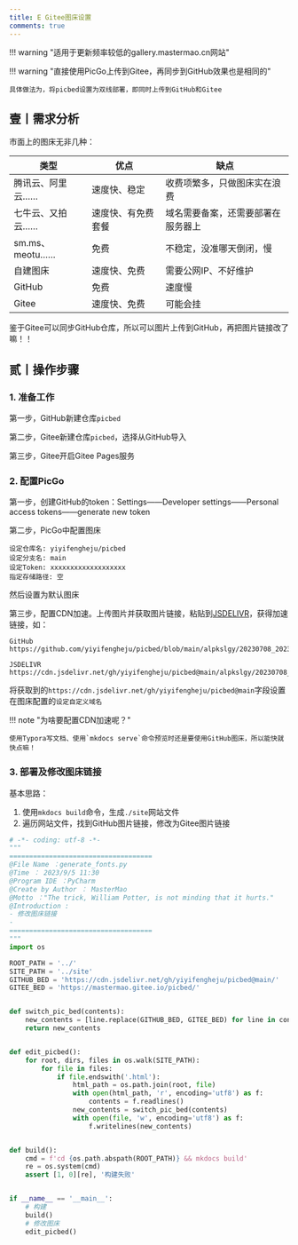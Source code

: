 ```yaml
---
title: E Gitee图床设置
comments: true
---
```


!!! warning "适用于更新频率较低的gallery.mastermao.cn网站"

!!! warning "直接使用PicGo上传到Gitee，再同步到GitHub效果也是相同的"

	具体做法为，将picbed设置为双线部署，即同时上传到GitHub和Gitee

## 壹丨需求分析

市面上的图床无非几种：

| 类型             | 优点               | 缺点                               |
| ---------------- | ------------------ | ---------------------------------- |
| 腾讯云、阿里云…… | 速度快、稳定       | 收费项繁多，只做图床实在浪费       |
| 七牛云、又拍云…… | 速度快、有免费套餐 | 域名需要备案，还需要部署在服务器上 |
| sm.ms、meotu……   | 免费               | 不稳定，没准哪天倒闭，慢           |
| 自建图床         | 速度快、免费       | 需要公网IP、不好维护               |
| GitHub           | 免费               | 速度慢                             |
| Gitee            | 速度快、免费       | 可能会挂                           |

鉴于Gitee可以同步GitHub仓库，所以可以图片上传到GitHub，再把图片链接改了嘛！！

## 贰丨操作步骤

### 1. 准备工作

第一步，GitHub新建仓库`picbed`

第二步，Gitee新建仓库`picbed`，选择从GitHub导入

第三步，Gitee开启Gitee Pages服务

### 2. 配置PicGo

第一步，创建GitHub的token：Settings——Developer settings——Personal access tokens——generate new token

第二步，PicGo中配置图床

```
设定仓库名: yiyifengheju/picbed
设定分支名: main
设定Token: xxxxxxxxxxxxxxxxxxx
指定存储路径: 空
```

然后设置为默认图床

第三步，配置CDN加速。上传图片并获取图片链接，粘贴到[JSDELIVR](https://www.jsdelivr.com/github)，获得加速链接，如：

```
GitHub
https://github.com/yiyifengheju/picbed/blob/main/alpkslgy/20230708_20230708_DSCF4654.webp

JSDELIVR
https://cdn.jsdelivr.net/gh/yiyifengheju/picbed@main/alpkslgy/20230708_20230708_DSCF4654.webp
```

将获取到的`https://cdn.jsdelivr.net/gh/yiyifengheju/picbed@main`字段设置在图床配置的`设定自定义域名`



!!! note "为啥要配置CDN加速呢？"

	使用Typora写文档、使用`mkdocs serve`命令预览时还是要使用GitHub图床，所以能快就快点嘛！

### 3. 部署及修改图床链接

基本思路：

1. 使用`mkdocs build`命令，生成`./site`网站文件
2. 遍历网站文件，找到GitHub图片链接，修改为Gitee图片链接

```python
# -*- coding: utf-8 -*-
"""
====================================
@File Name ：generate_fonts.py
@Time ： 2023/9/5 11:30
@Program IDE ：PyCharm
@Create by Author ： MasterMao
@Motto ："The trick, William Potter, is not minding that it hurts."
@Introduction : 
- 修改图床链接
- 
====================================
"""
import os

ROOT_PATH = '../'
SITE_PATH = '../site'
GITHUB_BED = 'https://cdn.jsdelivr.net/gh/yiyifengheju/picbed@main/'
GITEE_BED = 'https://mastermao.gitee.io/picbed/'


def switch_pic_bed(contents):
    new_contents = [line.replace(GITHUB_BED, GITEE_BED) for line in contents]
    return new_contents


def edit_picbed():
    for root, dirs, files in os.walk(SITE_PATH):
        for file in files:
            if file.endswith('.html'):
                html_path = os.path.join(root, file)
                with open(html_path, 'r', encoding='utf8') as f:
                    contents = f.readlines()
                new_contents = switch_pic_bed(contents)
                with open(file, 'w', encoding='utf8') as f:
                    f.writelines(new_contents)


def build():
    cmd = f'cd {os.path.abspath(ROOT_PATH)} && mkdocs build'
    re = os.system(cmd)
    assert [1, 0][re], '构建失败'


if __name__ == '__main__':
    # 构建
    build()
    # 修改图床
    edit_picbed()

```
